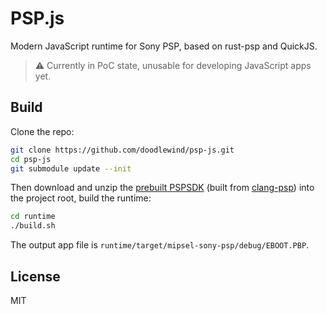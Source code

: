 # PSP.js
Modern JavaScript runtime for Sony PSP, based on rust-psp and QuickJS.

> ⚠️ Currently in PoC state, unusable for developing JavaScript apps yet.

## Build
Clone the repo:

``` sh
git clone https://github.com/doodlewind/psp-js.git
cd psp-js
git submodule update --init
```

Then download and unzip the [prebuilt PSPSDK](https://github.com/doodlewind/psp-test-app/releases/download/sdk/mipsel-sony-psp.zip) (built from [clang-psp](https://github.com/pspdev/clang-psp)) into the project root, build the runtime:

``` sh
cd runtime
./build.sh
```

The output app file is `runtime/target/mipsel-sony-psp/debug/EBOOT.PBP`.

## License
MIT
